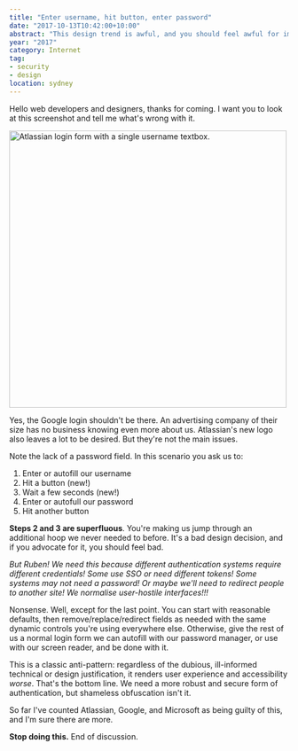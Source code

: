 ```yaml
---
title: "Enter username, hit button, enter password"
date: "2017-10-13T10:42:00+10:00"
abstract: "This design trend is awful, and you should feel awful for implementing or designing it."
year: "2017"
category: Internet
tag:
- security
- design
location: sydney
---
```

Hello web developers and designers, thanks for coming. I want you to look at this screenshot and tell me what's wrong with it.

<p><img src="https://rubenerd.com/files/2017/atlassian-badlogin@1x.png" srcset="https://rubenerd.com/files/2017/atlassian-badlogin@1x.png 1x, https://rubenerd.com/files/2017/atlassian-badlogin@2x.png 2x" alt="Atlassian login form with a single username textbox." style="width:500px" /></p>

Yes, the Google login shouldn't be there. An advertising company of their size has no business knowing even more about us. Atlassian's new logo also leaves a lot to be desired. But they're not the main issues.

Note the lack of a password field. In this scenario you ask us to:

1. Enter or autofill our username
2. Hit a button (new!)
3. Wait a few seconds (new!)
4. Enter or autofull our password
5. Hit another button

**Steps 2 and 3 are superfluous**. You're making us jump through an additional hoop we never needed to before. It's a bad design decision, and if you advocate for it, you should feel bad.

*But Ruben! We need this because different authentication systems require different credentials! Some use SSO or need different tokens! Some systems may not need a password! Or maybe we'll need to redirect people to another site! We normalise user-hostile interfaces!!!*

Nonsense. Well, except for the last point. You can start with reasonable defaults, then remove/replace/redirect fields as needed with the same dynamic controls you're using everywhere else. Otherwise, give the rest of us a normal login form we can autofill with our password manager, or use with our screen reader, and be done with it.

This is a classic anti-pattern: regardless of the dubious, ill-informed technical or design justification, it renders user experience and accessibility *worse*. That's the bottom line. We need a more robust and secure form of authentication, but shameless obfuscation isn't it.

So far I've counted Atlassian, Google, and Microsoft as being guilty of this, and I'm sure there are more.

**Stop doing this.** End of discussion.

